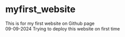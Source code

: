 # myfirst_website
This is for my first website  on Github page  
09-09-2024 Trying to deploy this website on first time